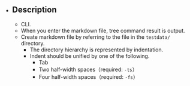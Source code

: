 - ## Description
    - CLI.
    - When you enter the markdown file, tree command result is output.
    - Create markdown file by referring to the file in the `testdata/` directory.
        - The directory hierarchy is represented by indentation.
        - Indent should be unified by one of the following.
            - Tab
            - Two half-width spaces（required: `-ts`）
            - Four half-width spaces（required: `-fs`）